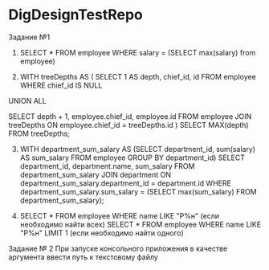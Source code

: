 # DigDesignTestRepo
Задание №1

1)	SELECT * FROM employee WHERE salary = (SELECT max(salary) from employee)

2)	WITH treeDepths AS (
   SELECT 1 AS depth, chief_id, id
   FROM employee
   WHERE chief_id IS NULL
  
  UNION ALL
  
  SELECT depth + 1, employee.chief_id, employee.id
   FROM employee
   JOIN treeDepths
     ON employee.chief_id = treeDepths.id
)
SELECT MAX(depth)
FROM treeDepths;

3)	WITH department_sum_salary AS 
	(SELECT department_id, sum(salary) AS sum_salary
	FROM employee 
	GROUP BY department_id)
SELECT department_id, department.name, sum_salary
FROM department_sum_salary JOIN department ON department_sum_salary.department_id = department.id 
WHERE department_sum_salary.sum_salary = (SELECT max(sum_salary) FROM department_sum_salary);

4) SELECT * FROM employee WHERE name LIKE "Р%н" (если необходимо найти всех)
SELECT * FROM employee WHERE name LIKE "Р%н" LIMIT 1 (если необходимо найти одного)

Задание № 2
При запуске консольного приложения в качестве аргумента ввести путь к текстовому файлу
